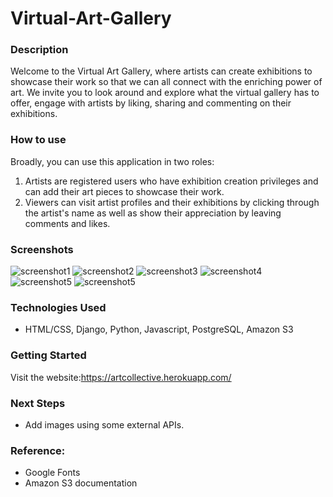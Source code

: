 # Virtual-Art-Gallery

### Description 
Welcome to the Virtual Art Gallery, where artists can create exhibitions to showcase their work so that we can all connect with the enriching power of art. We invite you to look around and explore what the virtual gallery has to offer, engage with artists by liking, sharing and commenting on their exhibitions.

### How to use
Broadly, you can use this application in two roles:
1. Artists are registered users who have exhibition creation privileges and can add their art pieces to showcase their work.
2. Viewers can visit artist profiles and their exhibitions by clicking through the artist's name as well as show their appreciation by leaving comments and likes.

### Screenshots
![screenshot1](https://i.imgur.com/22EBczM.png)
![screenshot2](https://i.imgur.com/E67KMWB.png)
![screenshot3](https://i.imgur.com/tZv4HYC.png)
![screenshot4](https://i.imgur.com/RTwg2dS.png)
![screenshot5](https://i.imgur.com/zYJWw79.png)
![screenshot5](https://i.imgur.com/z6fouz7.png)

### Technologies Used
- HTML/CSS, Django, Python, Javascript, PostgreSQL, Amazon S3

### Getting Started 
Visit the website:https://artcollective.herokuapp.com/

### Next Steps
- Add images using some external APIs.

### Reference:
* Google Fonts
* Amazon S3 documentation
